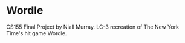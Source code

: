 # Wordle

CS155 Final Project by Niall Murray. LC-3 recreation of The New York Time's hit game Wordle.